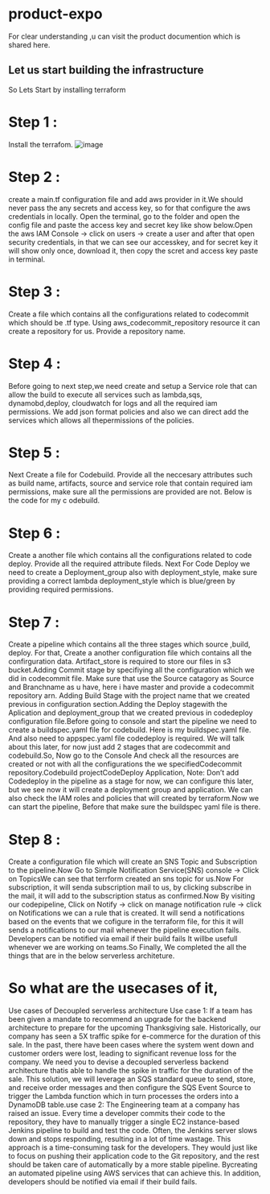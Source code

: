 # product-expo
For clear understanding ,u can visit the product documention which is shared here.
## Let us start building the infrastructure
So Lets Start by installing terraform
# Step 1 : 
Install the terrafom.
![image](https://user-images.githubusercontent.com/111974198/200486860-a40294d2-a23c-46fe-9891-84050d7f98fa.png)



# Step 2 : 
create a main.tf configuration file and add aws provider in it.We should never pass the any secrets and access key, so for that configure the aws credentials in locally. Open the terminal, go to the folder and open the config file and paste the access key and secret key like show below.Open the aws IAM Console -> click on users -> create a user and after that open security credentials, in that we can see our accesskey, and for secret key it will show only once, download it, then copy the scret and access key paste in terminal.
# Step 3 : 
Create a file which contains all the configurations related to codecommit which should be .tf type. Using aws_codecommit_repository resource it can create a repository for us. Provide a repository name.
# Step 4 : 
Before going to next step,we need create and setup a Service role that can allow the build to execute all services such as lambda,sqs, dynamobd,deploy, cloudwatch for logs and all the required iam permissions. We add json format policies and also we can direct add the services which allows all thepermissions of the policies.
# Step 5 : 
Next Create a file for Codebuild. Provide all the neccesary attributes such as build name, artifacts, source and service role that contain required iam permissions, make sure all the permissions are provided are not. Below is the code for my c odebuild.
# Step 6 : 
Create a another file which contains all the configurations related to code deploy. Provide all the required attribute fileds. Next For Code Deploy we need to create a Deployment_group also with deployment_style, make sure providing a correct lambda deployment_style which is blue/green by providing required permissions.
# Step 7 :
Create a pipeline which contains all the three stages which source ,build, deploy. For that, Create a another configuration file which contains all the confirguration data. Artifact_store is required to store our files in s3 bucket.Adding Commit stage by specifiying all the configuration which we did in codecommit file. Make sure that use the Source catagory as Source and Branchname as u have, here i have master and provide a codecommit repository arn.
Adding Build Stage with the project name that we created previous in configuration section.Adding the Deploy stagewith the Aplication and deployment_group that we created previous in codedeploy configuration file.Before going to console and start the pipeline we need to create a buildspec.yaml file for codebuild. Here is my buildspec.yaml file.
And also need to appspec.yaml file codedeploy is required. We will talk about this later, for now just add 2 stages that are codecommit and codebuild.So, Now go to the Console And check all the resources are created or not with all the configurations the we specifiedCodecommit repository.Codebuild projectCodeDeploy Application, Note: Don’t add Codedeploy in the pipeline as a stage for now, we can configure this later, but we see now it will create a deployment group and application.
We can also check the IAM roles and policies that will created by terraform.Now we can start the pipeline, Before that make sure the buildspec yaml file is there.
# Step 8 :
Create a configuration file which will create an SNS Topic and Subscription to the pipeline.Now Go to Simple Notification Service(SNS) console -> Click on TopicsWe can see that terrform created an sns topic for us.Now For subscription, it will senda subscription mail to us, by clicking subscribe in the mail, it will add to the subscription status as confirmed.Now By visiting our codepipeline, Click on Notify -> click on manage notification rule -> click on Notifications we can a rule that is created. It will send a notifications based on the events that we cofigure in the terraform file, for this it will sends a notifications to our mail whenever the pipeline execution fails.
Developers can be notified via email if their build fails It willbe usefull whenever we are working on teams.So Finally, We completed the all the things that are in the below serverless architeture.
# So what are the usecases of it, 
Use cases of Decoupled serverless architecture Use case 1: If a team has been given a mandate to recommend an upgrade for the backend architecture to prepare for the upcoming Thanksgiving sale. Historically, our company has seen a 5X traffic spike for e-commerce for the duration of this sale. In the past, there have been cases where the system went down and customer orders were lost, leading to significant revenue loss for the company. We need you to devise a decoupled serverless backend architecture thatis able to handle the spike in traffic for the duration of the sale. This solution, we will leverage an SQS standard queue to send, store, and receive order messages and then configure the SQS Event Source to trigger the Lambda function which in turn processes the orders into a DynamoDB table.use case 2: The Engineering team at a company has raised an issue. Every time a developer commits their code to the repository, they have to manually trigger a single EC2 instance-based Jenkins pipeline to build and test the code. Often, the Jenkins server slows down and stops responding, resulting in a lot of time wastage. This approach is a time-consuming task for the developers. They would just like to focus on pushing their application code to the Git repository, and the rest should be taken care of automatically by a more stable pipeline. Bycreating an automated pipeline using AWS services that can achieve this. In addition, developers should be notified via email if their build fails.
